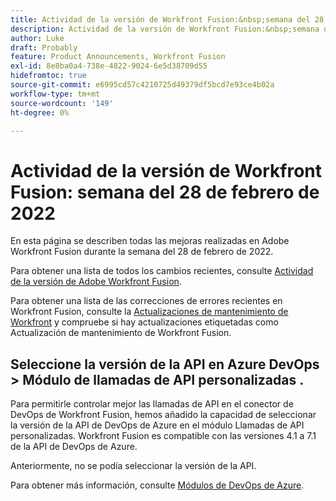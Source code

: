 ```yaml
---
title: Actividad de la versión de Workfront Fusion:&nbsp;semana del 28 de febrero de 2022
description: Actividad de la versión de Workfront Fusion:&nbsp;semana del 28 de febrero de 2022
author: Luke
draft: Probably
feature: Product Announcements, Workfront Fusion
exl-id: 8e8ba0a4-738e-4822-9024-6e5d38709d55
hidefromtoc: true
source-git-commit: e6995cd57c4210725d49379df5bcd7e93ce4b02a
workflow-type: tm+mt
source-wordcount: '149'
ht-degree: 0%

---
```


# Actividad de la versión de Workfront Fusion: semana del 28 de febrero de 2022

En esta página se describen todas las mejoras realizadas en Adobe Workfront Fusion durante la semana del 28 de febrero de 2022.

Para obtener una lista de todos los cambios recientes, consulte [Actividad de la versión de Adobe Workfront Fusion](../../../product-announcements/product-releases/fusion-release-activity/fusion-release-activity.md).

Para obtener una lista de las correcciones de errores recientes en Workfront Fusion, consulte la [Actualizaciones de mantenimiento de Workfront](https://experienceleague.adobe.com/docs/workfront-known-issues/releases/current-updates.html) y compruebe si hay actualizaciones etiquetadas como Actualización de mantenimiento de Workfront Fusion.

## Seleccione la versión de la API en Azure DevOps > Módulo de llamadas de API personalizadas .

Para permitirle controlar mejor las llamadas de API en el conector de DevOps de Workfront Fusion, hemos añadido la capacidad de seleccionar la versión de la API de DevOps de Azure en el módulo Llamadas de API personalizadas. Workfront Fusion es compatible con las versiones 4.1 a 7.1 de la API de DevOps de Azure.

Anteriormente, no se podía seleccionar la versión de la API.

Para obtener más información, consulte [Módulos de DevOps de Azure](../../../workfront-fusion/apps-and-their-modules/azure-dev-ops.md).
